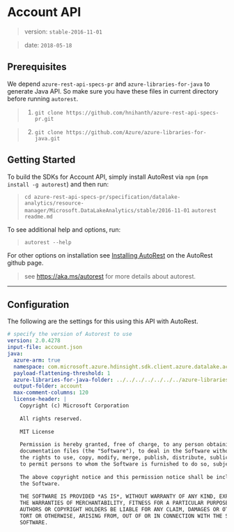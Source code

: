 # Account API 
> version: `stable-2016-11-01`

> date: `2018-05-18`

## Prerequisites
We depend `azure-rest-api-specs-pr` and `azure-libraries-for-java` to generate Java API. So make sure you have these files in current directory before running `autorest`.

> 1. `git clone https://github.com/hnihanth/azure-rest-api-specs-pr.git`

> 2. `git clone https://github.com/Azure/azure-libraries-for-java.git`

## Getting Started 

To build the SDKs for Account API, simply install AutoRest via `npm` (`npm install -g autorest`) and then run:
> `cd azure-rest-api-specs-pr/specification/datalake-analytics/resource-manager/Microsoft.DataLakeAnalytics/stable/2016-11-01`
> `autorest readme.md`

To see additional help and options, run:
> `autorest --help`

For other options on installation see [Installing AutoRest](https://aka.ms/autorest/install) on the AutoRest github page.

> see https://aka.ms/autorest for more details about autorest.

---

## Configuration 
The following are the settings for this using this API with AutoRest.

``` yaml
# specify the version of Autorest to use
version: 2.0.4278
input-file: account.json
java:
  azure-arm: true
  namespace: com.microsoft.azure.hdinsight.sdk.client.azure.datalake.accounts
  payload-flattening-threshold: 1
  azure-libraries-for-java-folder: ../../../../../../../azure-libraries-for-java
  output-folder: account
  max-comment-columns: 120
  license-header: |
    Copyright (c) Microsoft Corporation
    
    All rights reserved.
    
    MIT License
    
    Permission is hereby granted, free of charge, to any person obtaining a copy of this software and associated
    documentation files (the "Software"), to deal in the Software without restriction, including without limitation
    the rights to use, copy, modify, merge, publish, distribute, sublicense, and/or sell copies of the Software, and
    to permit persons to whom the Software is furnished to do so, subject to the following conditions:
    
    The above copyright notice and this permission notice shall be included in all copies or substantial portions of
    the Software.
    
    THE SOFTWARE IS PROVIDED *AS IS*, WITHOUT WARRANTY OF ANY KIND, EXPRESS OR IMPLIED, INCLUDING BUT NOT LIMITED TO
    THE WARRANTIES OF MERCHANTABILITY, FITNESS FOR A PARTICULAR PURPOSE AND NONINFRINGEMENT. IN NO EVENT SHALL THE
    AUTHORS OR COPYRIGHT HOLDERS BE LIABLE FOR ANY CLAIM, DAMAGES OR OTHER LIABILITY, WHETHER IN AN ACTION OF CONTRACT,
    TORT OR OTHERWISE, ARISING FROM, OUT OF OR IN CONNECTION WITH THE SOFTWARE OR THE USE OR OTHER DEALINGS IN THE
    SOFTWARE.
```

